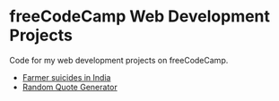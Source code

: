 # freeCodeCamp Web Development Projects
Code for my web development projects on freeCodeCamp.

- [Farmer suicides in India](indianFarmers/index.html)
- [Random Quote Generator](randomQuoteGenerator/index.html)
